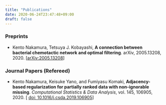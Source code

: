 ```yaml
---
title: "Publications"
date: 2020-06-24T23:47:48+09:00
draft: false
---
```


### Preprints
- Kento Nakamura, Tetsuya J. Kobayashi, **A connection between bacterial chemotactic network and optimal filtering**.  arXiv, 2005.13208, 2020.
[[arXiv:2005.13208](https://arxiv.org/abs/2005.13208)]

### Journal Papers (Refereed)
- Kento Nakamura, Keisuke Yano, and Fumiyasu Komaki, **Adjacency-based regularization for partially ranked data with non-ignorable missing**. *Computational Statistics & Data Analysis*, vol. 145, 106905, 2020.
[ [doi: 10.1016/j.csda.2019.106905](https://doi.org/10.1016/j.csda.2019.106905)]